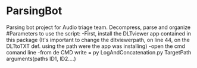 # ParsingBot
Parsing bot project for Audio triage team. Decompress, parse and organize
#Parameters to use the script:
-First, install the DLTviewer app contained in this package (It's important to change the dltviewerpath, on line 44, on the DLTtoTXT def. using the path were the app was installing)
-open the cmd comand line
-from de CMD write = py LogAndConcatenation.py TargetPath arguments(paths ID1, ID2....)

